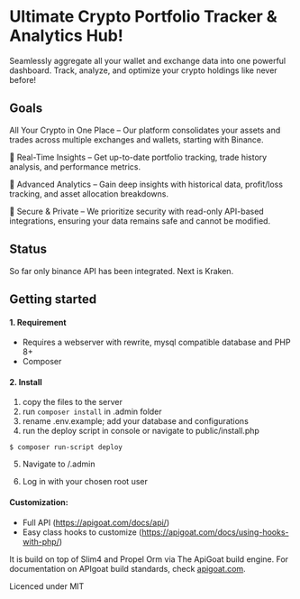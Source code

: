 # Ultimate Crypto Portfolio Tracker & Analytics Hub!

Seamlessly aggregate all your wallet and exchange data into one powerful dashboard. Track, analyze, and optimize your crypto holdings like never before!

## Goals

All Your Crypto in One Place – Our platform consolidates your assets and trades across multiple exchanges and wallets, starting with Binance.

🔹 Real-Time Insights – Get up-to-date portfolio tracking, trade history analysis, and performance metrics.

🔹 Advanced Analytics – Gain deep insights with historical data, profit/loss tracking, and asset allocation breakdowns.

🔹 Secure & Private – We prioritize security with read-only API-based integrations, ensuring your data remains safe and cannot be modified.

## Status

So far only binance API has been integrated. Next is Kraken.

## Getting started

#### 1. Requirement

- Requires a webserver with rewrite, mysql compatible database and PHP 8+
- Composer

#### 2. Install

1. copy the files to the server
2. run `composer install` in .admin folder
3. rename .env.example; add your database and configurations
4. run the deploy script in console or navigate to public/install.php

```
$ composer run-script deploy
```

5. Navigate to /.admin

6. Log in with your chosen root user

#### Customization:
- Full API (https://apigoat.com/docs/api/)
- Easy class hooks to customize (https://apigoat.com/docs/using-hooks-with-php/)

It is build on top of Slim4 and Propel Orm via The ApiGoat build engine.
For documentation on APIgoat build standards, check [apigoat.com](https://apigoat.com/).

Licenced under MIT